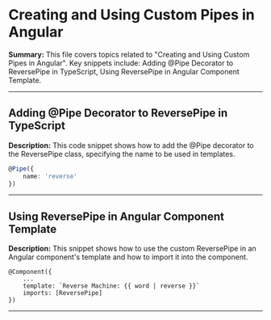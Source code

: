 # Creating and Using Custom Pipes in Angular

**Summary:** This file covers topics related to "Creating and Using Custom Pipes in Angular". Key snippets include: Adding @Pipe Decorator to ReversePipe in TypeScript, Using ReversePipe in Angular Component Template.

---

## Adding @Pipe Decorator to ReversePipe in TypeScript

**Description:** This code snippet shows how to add the @Pipe decorator to the ReversePipe class, specifying the name to be used in templates.

```typescript
@Pipe({
    name: 'reverse'
})
```

---

## Using ReversePipe in Angular Component Template

**Description:** This snippet shows how to use the custom ReversePipe in an Angular component's template and how to import it into the component.

```angular-ts
@Component({
    ...
    template: `Reverse Machine: {{ word | reverse }}`
    imports: [ReversePipe]
})
```

---